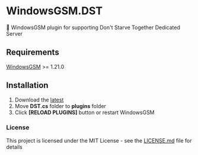 # WindowsGSM.DST
🧩 WindowsGSM plugin for supporting Don't Starve Together Dedicated Server 

## Requirements
[WindowsGSM](https://github.com/WindowsGSM/WindowsGSM) >= 1.21.0

## Installation
1. Download the [latest](https://github.com/Kickbut101/WindowsGSM.DontStarveTogether)
1. Move **DST.cs** folder to **plugins** folder
1. Click **[RELOAD PLUGINS]** button or restart WindowsGSM

### License
This project is licensed under the MIT License - see the [LICENSE.md](https://github.com/Kickbut101/WindowsGSM.DontStarveTogether/blob/master/LICENSE) file for details

